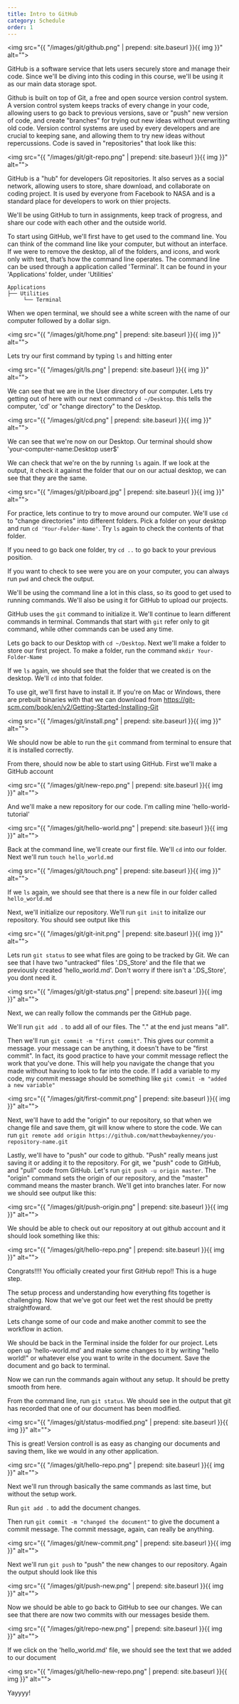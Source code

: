 ```yaml
---
title: Intro to GitHub
category: Schedule
order: 1
---
```


<img src="{{ "/images/git/github.png" | prepend: site.baseurl }}{{ img }}" alt="">

GitHub is a software service that lets users securely store and manage their code. Since we'll be diving into this coding in this course, we'll be using it as our main data storage spot.

Github is built on top of Git, a free and open source version control system. A version control system keeps tracks of every change in your code, allowing users to go back to previous versions, save or "push" new version of code, and create "branches" for trying out new ideas without overwriting old code. Version control systems are used by every developers and are crucial to keeping sane, and allowing them to try new ideas without repercussions. Code is saved in "repositories" that look like this:

<img src="{{ "/images/git/git-repo.png" | prepend: site.baseurl }}{{ img }}" alt="">

GitHub is a "hub" for developers Git repositories. It also serves as a social network, allowing users to store, share download, and collaborate on coding project. It is used by everyone from Facebook to NASA and is a standard place for developers to work on thier projects. 

We'll be using GitHub to turn in assignments, keep track of progress, and share our code with each other and the outside world.

To start using GitHub, we'll first have to get used to the command line. You can think of the command line like your computer, but without an interface. If we were to remove the desktop, all of the folders, and icons, and work only with text, that’s how the command line operates. The command line can be used through a application called 'Terminal'. It can be found in your 'Applications' folder, under 'Utilities'

```
Applications
├── Utilities
     └── Terminal
```


When we open terminal, we should see a white screen with the name of our computer followed by a dollar sign. 

<img src="{{ "/images/git/home.png" | prepend: site.baseurl }}{{ img }}" alt="">

Lets try our first command by typing `ls` and hitting enter

<img src="{{ "/images/git/ls.png" | prepend: site.baseurl }}{{ img }}" alt="">

We can see that we are in the User directory of our computer. Lets try getting out of here with our next command `cd ~/Desktop`. this tells the computer, 'cd' or "change directory" to the Desktop. 

<img src="{{ "/images/git/cd.png" | prepend: site.baseurl }}{{ img }}" alt="">

We can see that we're now on our Desktop. Our terminal should show 'your-computer-name:Desktop user$'

We can check that we're on the by running `ls` again. If we look at the output, it check it against the folder that our on our actual desktop, we can see that they are the same. 

<img src="{{ "/images/git/piboard.jpg" | prepend: site.baseurl }}{{ img }}" alt="">

For practice, lets continue to try to move around our computer. We'll use `cd` to "change directories" into different folders. Pick a folder on your desktop and run `cd 'Your-Folder-Name'`. Try `ls` again to check the contents of that folder.

If you need to go back one folder, try `cd ..` to go back to your previous position.

If you want to check to see were you are on your computer, you can always run `pwd` and check the output. 

We'll be using the command line a lot in this class, so its good to get used to running commands. We'll also be using it for GitHub to upload our projects.

GitHub uses the `git` command to initialize it. We'll continue to learn different commands in terminal. Commands that start with `git` refer only to git command, while other commands can be used any time.

Lets go back to our Desktop with `cd ~/Desktop`. Next we'll make a folder to store our first project. To make a folder, run the command ```mkdir Your-Folder-Name``` 

If we `ls` again, we should see that the folder that we created is on the desktop. We'll `cd` into that folder. 

 To use git, we'll first have to install it. If you're on Mac or Windows, there are prebuilt binaries with that we can download from https://git-scm.com/book/en/v2/Getting-Started-Installing-Git

<img src="{{ "/images/git/install.png" | prepend: site.baseurl }}{{ img }}" alt="">


We should now be able to run the `git`  command from terminal to ensure that it is installed correctly.

From there, should now be able to start using GitHub. First we'll make a GitHub account

<img src="{{ "/images/git/new-repo.png" | prepend: site.baseurl }}{{ img }}" alt="">

 And we'll make a new repository for our code. I'm calling mine 'hello-world-tutorial'

<img src="{{ "/images/git/hello-world.png" | prepend: site.baseurl }}{{ img }}" alt="">



Back at the command line, we'll create our first file. We'll `cd` into our folder. Next we'll run `touch hello_world.md`

<img src="{{ "/images/git/touch.png" | prepend: site.baseurl }}{{ img }}" alt="">

If we `ls` again, we should see that there is a new file in our folder called 
`hello_world.md`

Next, we'll initialize our repository. We'll run `git init` to initalize our repository. You should see output like this

<img src="{{ "/images/git/git-init.png" | prepend: site.baseurl }}{{ img }}" alt="">

Lets run `git status` to see what files are going to be tracked by Git. We can see that I have two "untracked" files '.DS_Store' and the file that we previously created 'hello_world.md'. Don't worry if there isn't a '.DS_Store', you dont need it.

<img src="{{ "/images/git/git-status.png" | prepend: site.baseurl }}{{ img }}" alt="">

Next, we can really follow the commands per the GitHub page.


We'll run `git add .` to add all of our files. The "." at the end just means "all". 

Then we'll run `git commit -m "first commit"`. This gives our commit a message. your message can be anything, it doesn't have to be "first commit". In fact, its good practice to have your commit message reflect the work that you've done. This will help you navigate the change that you made without having to look to far into the code. If I add a variable to my code, my commit message should be something like `git commit -m "added a new variable"`

<img src="{{ "/images/git/first-commit.png" | prepend: site.baseurl }}{{ img }}" alt="">

Next, we'll have to add the "origin" to our repository, so that when we change file and save them, git will know where to store the code. We can run `git remote add origin https://github.com/matthewbaykenney/you-repository-name.git`

Lastly, we'll have to "push" our code to github. "Push" really means just saving it or adding it to the repository. For git, we "push" code to GitHub, and "pull" code from GitHub. Let's run `git push -u origin master`. The "origin" command sets the origin of our repository, and the "master" command means the master branch. We'll get into branches later. For now we should see output like this:

<img src="{{ "/images/git/push-origin.png" | prepend: site.baseurl }}{{ img }}" alt="">

We should be able to check out our repository at out github account and it should look something like this:

<img src="{{ "/images/git/hello-repo.png" | prepend: site.baseurl }}{{ img }}" alt="">

Congrats!!!! You officially created your first GitHub repo!! This is a huge step.

The setup process and understanding how everything fits together is challenging. Now that we've got our feet wet the rest should be pretty straightfoward. 

Lets change some of our code and make another commit to see the workflow in action.

We should be back in the Terminal inside the folder for our project. Lets open up 'hello-world.md' and make some changes to it by writing "hello world!" or whatever else you want to write in the document. Save the document and go back to terminal.

Now we can run the commands again without any setup. It should be pretty smooth from here.

From the command line, run `git status`. We should see in the output that git has recorded that one of our document has been modified. 


<img src="{{ "/images/git/status-modified.png" | prepend: site.baseurl }}{{ img }}" alt="">

This is great! Version controll is as easy as changing our documents and saving them, like we would in any other application. 

<img src="{{ "/images/git/hello-repo.png" | prepend: site.baseurl }}{{ img }}" alt="">

Next we'll run through basically the same commands as last time, but without the setup work.

Run `git add .`  to add the document changes.

Then run `git commit -m "changed the document"` to give the document a commit message. The commit message, again, can really be anything.

<img src="{{ "/images/git/new-commit.png" | prepend: site.baseurl }}{{ img }}" alt="">

Next we'll run `git push`  to "push" the new changes to our repository. Again the output should look like this

<img src="{{ "/images/git/push-new.png" | prepend: site.baseurl }}{{ img }}" alt="">

Now we should be able to go back to GitHub to see our changes. We can see that there are now two commits with our messages beside them.

<img src="{{ "/images/git/repo-new.png" | prepend: site.baseurl }}{{ img }}" alt="">

If we click on the 'hello_world.md' file, we should see the text that we added to our document

<img src="{{ "/images/git/hello-new-repo.png" | prepend: site.baseurl }}{{ img }}" alt="">

Yayyyy!




